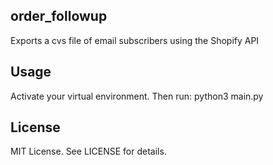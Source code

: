 ## order_followup
Exports a cvs file of email subscribers using the Shopify API

## Usage
Activate your virtual environment. Then run: python3 main.py

## License
MIT License. See LICENSE for details.

